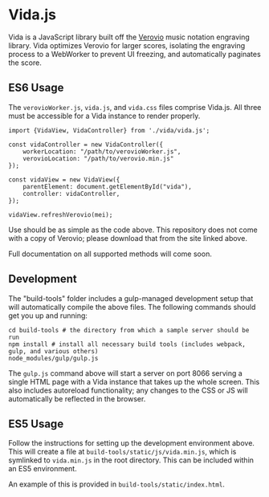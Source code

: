 # Vida.js

Vida is a JavaScript library built off the [Verovio](http://www.verovio.org/index.xhtml) music notation engraving library. Vida optimizes Verovio for larger scores, isolating the engraving process to a WebWorker to prevent UI freezing, and automatically paginates the score.

## ES6 Usage

The `verovioWorker.js`, `vida.js`, and `vida.css` files comprise Vida.js. All three must be accessible for a Vida instance to render properly. 

```
import {VidaView, VidaController} from './vida/vida.js';

const vidaController = new VidaController({
    workerLocation: "/path/to/verovioWorker.js",
    verovioLocation: "/path/to/verovio.min.js"
});

const vidaView = new VidaView({
    parentElement: document.getElementById("vida"),
    controller: vidaController,
});

vidaView.refreshVerovio(mei);
```

Use should be as simple as the code above. This repository does not come with a copy of Verovio; please download that from the site linked above.

Full documentation on all supported methods will come soon.


## Development

The "build-tools" folder includes a gulp-managed development setup that will automatically compile the above files. The following commands should get you up and running:

```
cd build-tools # the directory from which a sample server should be run
npm install # install all necessary build tools (includes webpack, gulp, and various others)
node_modules/gulp/gulp.js
```

The `gulp.js` command above will start a server on port 8066 serving a single HTML page with a Vida instance that takes up the whole screen. This also includes autoreload functionality; any changes to the CSS or JS will automatically be reflected in the browser.

## ES5 Usage

Follow the instructions for setting up the development environment above. This will create a file at `build-tools/static/js/vida.min.js`, which is symlinked to `vida.min.js` in the root directory. This can be included within an ES5 environment.

An example of this is provided in `build-tools/static/index.html`.
